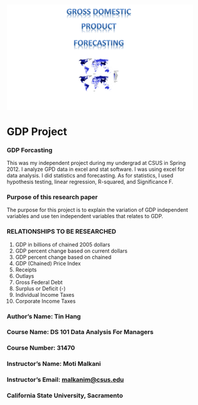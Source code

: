 <img src="GDP.png">

# GDP Project
### GDP Forcasting
This was my independent project during my undergrad at CSUS in Spring 2012. I analyze GPD data in excel and stat software.  I was using excel for data analysis. I did statistics and forecasting.  As for statistics, I used hypothesis testing, linear regression, R-squared, and Significance F. 

### Purpose of this research paper
The purpose for this project is to explain the variation of GDP independent variables and use ten independent variables that relates to GDP. 

### RELATIONSHIPS TO BE RESEARCHED

1.	GDP in billions of chained 2005 dollars 
2.	GDP percent change based on current dollars
3.	GDP percent change based on chained
4.	GDP (Chained) Price Index
5.	Receipts
6.	Outlays
7.	Gross Federal Debt
8.	Surplus or Deficit (-)
9.	Individual Income Taxes
10.	Corporate Income Taxes


### Author’s Name: Tin Hang  
### Course Name: DS 101 Data Analysis For Managers  
### Course Number: 31470  
### Instructor’s Name: Moti Malkani  
### Instructor’s Email: malkanim@csus.edu  
### California State University, Sacramento  


